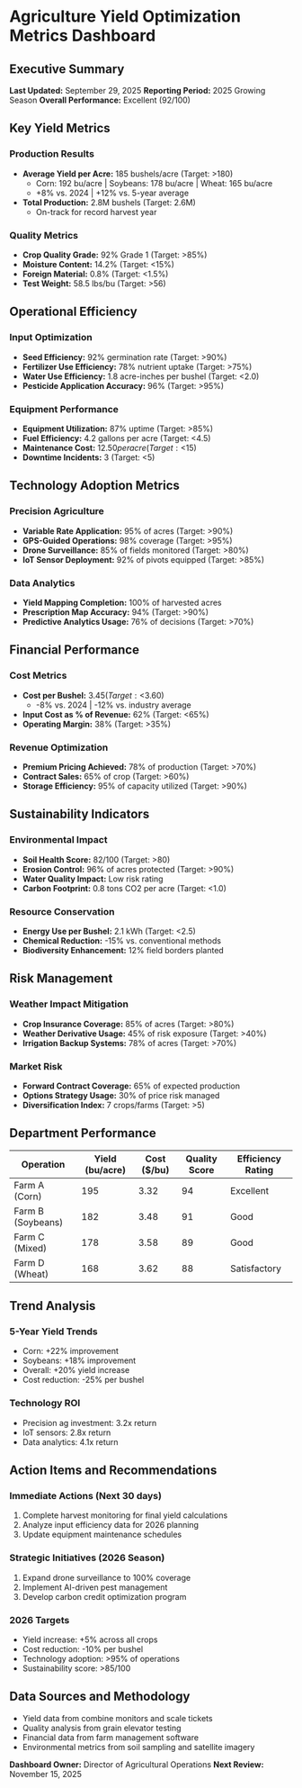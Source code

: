 # Agriculture Yield Optimization Metrics Dashboard

## Executive Summary
**Last Updated:** September 29, 2025
**Reporting Period:** 2025 Growing Season
**Overall Performance:** Excellent (92/100)

## Key Yield Metrics

### Production Results
- **Average Yield per Acre:** 185 bushels/acre (Target: >180)
  - Corn: 192 bu/acre | Soybeans: 178 bu/acre | Wheat: 165 bu/acre
  - +8% vs. 2024 | +12% vs. 5-year average
- **Total Production:** 2.8M bushels (Target: 2.6M)
  - On-track for record harvest year

### Quality Metrics
- **Crop Quality Grade:** 92% Grade 1 (Target: >85%)
- **Moisture Content:** 14.2% (Target: <15%)
- **Foreign Material:** 0.8% (Target: <1.5%)
- **Test Weight:** 58.5 lbs/bu (Target: >56)

## Operational Efficiency

### Input Optimization
- **Seed Efficiency:** 92% germination rate (Target: >90%)
- **Fertilizer Use Efficiency:** 78% nutrient uptake (Target: >75%)
- **Water Use Efficiency:** 1.8 acre-inches per bushel (Target: <2.0)
- **Pesticide Application Accuracy:** 96% (Target: >95%)

### Equipment Performance
- **Equipment Utilization:** 87% uptime (Target: >85%)
- **Fuel Efficiency:** 4.2 gallons per acre (Target: <4.5)
- **Maintenance Cost:** $12.50 per acre (Target: <$15)
- **Downtime Incidents:** 3 (Target: <5)

## Technology Adoption Metrics

### Precision Agriculture
- **Variable Rate Application:** 95% of acres (Target: >90%)
- **GPS-Guided Operations:** 98% coverage (Target: >95%)
- **Drone Surveillance:** 85% of fields monitored (Target: >80%)
- **IoT Sensor Deployment:** 92% of pivots equipped (Target: >85%)

### Data Analytics
- **Yield Mapping Completion:** 100% of harvested acres
- **Prescription Map Accuracy:** 94% (Target: >90%)
- **Predictive Analytics Usage:** 76% of decisions (Target: >70%)

## Financial Performance

### Cost Metrics
- **Cost per Bushel:** $3.45 (Target: <$3.60)
  - -8% vs. 2024 | -12% vs. industry average
- **Input Cost as % of Revenue:** 62% (Target: <65%)
- **Operating Margin:** 38% (Target: >35%)

### Revenue Optimization
- **Premium Pricing Achieved:** 78% of production (Target: >70%)
- **Contract Sales:** 65% of crop (Target: >60%)
- **Storage Efficiency:** 95% of capacity utilized (Target: >90%)

## Sustainability Indicators

### Environmental Impact
- **Soil Health Score:** 82/100 (Target: >80)
- **Erosion Control:** 96% of acres protected (Target: >90%)
- **Water Quality Impact:** Low risk rating
- **Carbon Footprint:** 0.8 tons CO2 per acre (Target: <1.0)

### Resource Conservation
- **Energy Use per Bushel:** 2.1 kWh (Target: <2.5)
- **Chemical Reduction:** -15% vs. conventional methods
- **Biodiversity Enhancement:** 12% field borders planted

## Risk Management

### Weather Impact Mitigation
- **Crop Insurance Coverage:** 85% of acres (Target: >80%)
- **Weather Derivative Usage:** 45% of risk exposure (Target: >40%)
- **Irrigation Backup Systems:** 78% of acres (Target: >70%)

### Market Risk
- **Forward Contract Coverage:** 65% of expected production
- **Options Strategy Usage:** 30% of price risk managed
- **Diversification Index:** 7 crops/farms (Target: >5)

## Department Performance

| Operation | Yield (bu/acre) | Cost ($/bu) | Quality Score | Efficiency Rating |
|-----------|-----------------|-------------|---------------|-------------------|
| Farm A (Corn) | 195 | 3.32 | 94 | Excellent |
| Farm B (Soybeans) | 182 | 3.48 | 91 | Good |
| Farm C (Mixed) | 178 | 3.58 | 89 | Good |
| Farm D (Wheat) | 168 | 3.62 | 88 | Satisfactory |

## Trend Analysis

### 5-Year Yield Trends
- Corn: +22% improvement
- Soybeans: +18% improvement
- Overall: +20% yield increase
- Cost reduction: -25% per bushel

### Technology ROI
- Precision ag investment: 3.2x return
- IoT sensors: 2.8x return
- Data analytics: 4.1x return

## Action Items and Recommendations

### Immediate Actions (Next 30 days)
1. Complete harvest monitoring for final yield calculations
2. Analyze input efficiency data for 2026 planning
3. Update equipment maintenance schedules

### Strategic Initiatives (2026 Season)
1. Expand drone surveillance to 100% coverage
2. Implement AI-driven pest management
3. Develop carbon credit optimization program

### 2026 Targets
- Yield increase: +5% across all crops
- Cost reduction: -10% per bushel
- Technology adoption: >95% of operations
- Sustainability score: >85/100

## Data Sources and Methodology
- Yield data from combine monitors and scale tickets
- Quality analysis from grain elevator testing
- Financial data from farm management software
- Environmental metrics from soil sampling and satellite imagery

**Dashboard Owner:** Director of Agricultural Operations
**Next Review:** November 15, 2025
